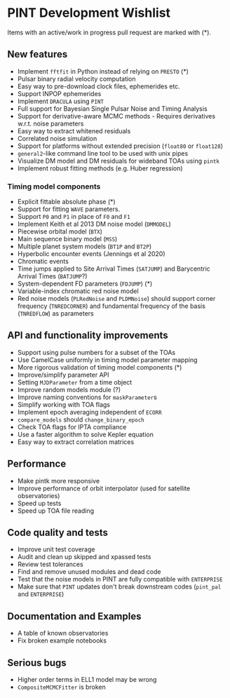 # PINT Development Wishlist

Items with an active/work in progress pull request are marked with (*).

## New features

- Implement `fftfit` in Python instead of relying on `PRESTO` (*)
- Pulsar binary radial velocity computation
- Easy way to pre-download clock files, ephemerides etc.
- Support INPOP ephemerides
- Implement `DRACULA` using `PINT`
- Full support for Bayesian Single Pulsar Noise and Timing Analysis 
- Support for derivative-aware MCMC methods - Requires derivatives w.r.t. noise parameters
- Easy way to extract whitened residuals
- Correlated noise simulation
- Support for platforms without extended precision (`float80` or `float128`)
- `general2`-like command line tool to be used with unix pipes
- Visualize DM model and DM residuals for wideband TOAs using `pintk`
- Implement robust fitting methods (e.g. Huber regression)
### Timing model components
- Explicit fittable absolute phase (*)
- Support for fitting `WAVE` parameters.
- Support `P0` and `P1` in place of `F0` and `F1`
- Implement Keith et al 2013 DM noise model (`DMMODEL`)
- Piecewise orbital model (`BTX`)
- Main sequence binary model (`MSS`)
- Multiple planet system models (`BT1P` and `BT2P`)
- Hyperbolic encounter events (Jennings et al 2020)
- Chromatic events
- Time jumps applied to Site Arrival Times (`SATJUMP`) and Barycentric Arrival Times (`BATJUMP`?)
- System-dependent FD parameters (`FDJUMP`) (*)
- Variable-index chromatic red noise model
- Red noise models (`PLRedNoise` and `PLDMNoise`) should support corner frequency (`TNREDCORNER`) and fundamental frequency of the basis (`TNREDFLOW`) as parameters

## API and functionality improvements
- Support using pulse numbers for a subset of the TOAs
- Use CamelCase uniformly in timing model parameter mapping
- More rigorous validation of timing model components (*)
- Improve/simplify parameter API
- Setting `MJDParameter` from a time object
- Improve random models module (?)
- Improve naming conventions for `maskParameter`s
- Simplify working with TOA flags
- Implement epoch averaging independent of `ECORR`
- `compare_models` should `change_binary_epoch`
- Check TOA flags for IPTA compliance
- Use a faster algorithm to solve Kepler equation
- Easy way to extract correlation matrices

## Performance
- Make pintk more responsive
- Improve performance of orbit interpolator (used for satellite observatories)
- Speed up tests
- Speed up TOA file reading

## Code quality and tests
- Improve unit test coverage
- Audit and clean up skipped and xpassed tests
- Review test tolerances
- Find and remove unused modules and dead code
- Test that the noise models in PINT are fully compatible with `ENTERPRISE`
- Make sure that `PINT` updates don't break downstream codes (`pint_pal` and `ENTERPRISE`)


## Documentation and Examples
- A table of known observatories
- Fix broken example notebooks

## Serious bugs
- Higher order terms in ELL1 model may be wrong
- `CompositeMCMCFitter` is broken